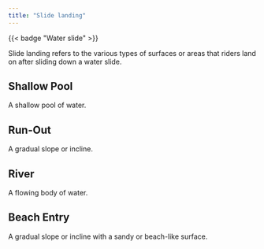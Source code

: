 ```yaml
---
title: "Slide landing"
---
```

{{< badge "Water slide" >}}

Slide landing refers to the various types of surfaces or areas that riders land on after sliding down a water slide.

## Shallow Pool
A shallow pool of water.

## Run-Out
A gradual slope or incline.

## River
A flowing body of water.

## Beach Entry
A gradual slope or incline with a sandy or beach-like surface.